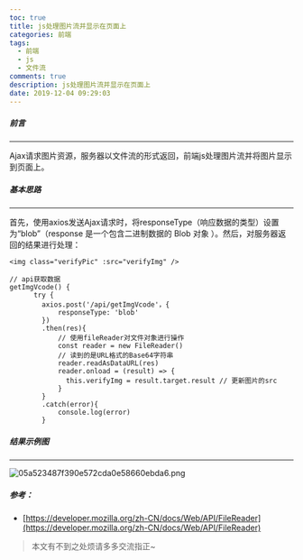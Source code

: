 ```yaml
---
toc: true
title: js处理图片流并显示在页面上
categories: 前端
tags:
  - 前端
  - js
  - 文件流
comments: true
description: js处理图片流并显示在页面上
date: 2019-12-04 09:29:03
---
```



##### 前言

* * *

Ajax请求图片资源，服务器以文件流的形式返回，前端js处理图片流并将图片显示到页面上。

##### 基本思路
***
首先，使用axios发送Ajax请求时，将responseType（响应数据的类型）设置为“blob”（response 是一个包含二进制数据的 Blob 对象 ）。然后，对服务器返回的结果进行处理：


```
<img class="verifyPic" :src="verifyImg" />
```

```
// api获取数据
getImgVcode() {
      try {
        axios.post('/api/getImgVcode'，{
            responseType: 'blob'
        })
        .then(res){
            // 使用fileReader对文件对象进行操作 
            const reader = new FileReader() 
            // 读到的是URL格式的Base64字符串
            reader.readAsDataURL(res) 
            reader.onload = (result) => {
              this.verifyImg = result.target.result // 更新图片的src
            }
        }
        .catch(error){
            console.log(error)
        }
```
##### 结果示例图
***
![05a523487f390e572cda0e58660ebda6.png](en-resource://database/772:1)

##### 参考：

* [https://developer.mozilla.org/zh-CN/docs/Web/API/FileReader](https://developer.mozilla.org/zh-CN/docs/Web/API/FileReader)

>本文有不到之处烦请多多交流指正~